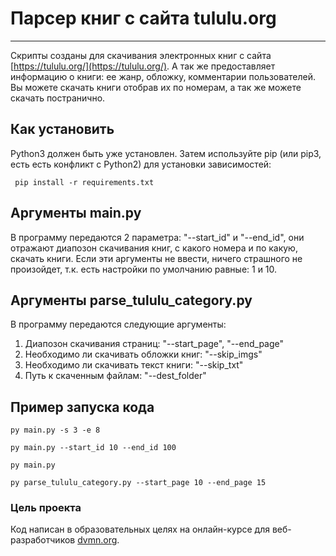 # Парсер книг с сайта tululu.org
______
Скрипты созданы для скачивания электронных книг с сайта [https://tululu.org/](https://tululu.org/).
А так же предоставляет информацию о книги: ее жанр, обложку, комментарии пользователей.
Вы можете скачать книги отобрав их по номерам, а так же можете скачать постранично.
## Как установить
Python3 должен быть уже установлен. Затем используйте pip (или pip3, есть есть конфликт с Python2) для установки зависимостей:

```` pip install -r requirements.txt````
## Аргументы main.py
В программу передаются 2 параметра: "--start_id" и "--end_id", они отражают диапозон скачивания книг,
с какого номера и по какую, скачать книги. Если эти аргументы не ввести, 
ничего страшного не произойдет, т.к. есть настройки по умолчанию равные: 1 и 10.

## Аргументы parse_tululu_category.py
В программу передаются следующие аргументы:
1) Диапозон скачивания страниц: "--start_page", "--end_page"
2) Необходимо ли скачивать обложки книг: "--skip_imgs"
3) Необходимо ли скачивать текст книги: "--skip_txt"
4) Путь к скаченным файлам: "--dest_folder"


## Пример запуска кода
``` 
py main.py -s 3 -e 8

py main.py --start_id 10 --end_id 100

py main.py

py parse_tululu_category.py --start_page 10 --end_page 15
```
### Цель проекта
Код написан в образовательных целях на онлайн-курсе для веб-разработчиков [dvmn.org](https://dvmn.org/).